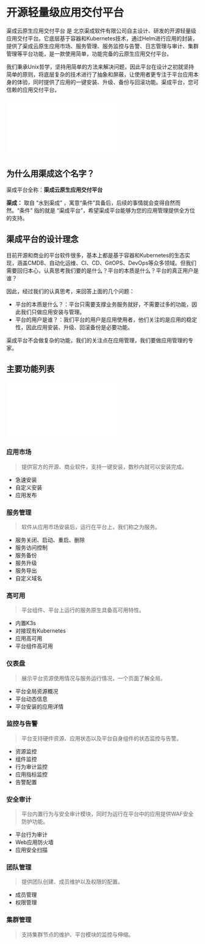 # 开源轻量级应用交付平台

渠成云原生应用交付平台 是 北京渠成软件有限公司自主设计、研发的开源轻量级应用交付平台。它底层基于容器和Kubernetes技术，通过Helm进行应用的封装，提供了渠成云原生应用市场、服务管理、服务监控与告警、日志管理与审计、集群管理等平台功能，是一款使用简单，功能完备的云原生应用交付平台。

我们秉承Unix哲学，坚持用简单的方法来解决问题，因此平台在设计之初就坚持简单的原则，将底层复杂的技术进行了抽象和屏蔽，让使用者更专注于平台应用本身的体验，同时提供了应用的一键安装、升级、备份与回滚功能。渠成平台，您可信赖的应用交付平台。

![image](/file.php?f=202206/f_592351624740dbc933f2021cd0a5373f&t=png&o=&s=&v=1654481945)

## 为什么用渠成这个名字？

渠成平台全称：**渠成云原生应用交付平台**

**渠成：** 取自 “水到渠成” ，寓意“条件”具备后，后续的事情就会变得自然而然。“条件” 指的就是 “渠成平台”，希望渠成平台能够为您的应用管理提供全方位的支持。

## 渠成平台的设计理念

目前开源和商业的平台软件很多，基本上都是基于容器和Kubernetes的生态实现，涵盖CMDB、自动化运维、CI、CD、GitOPS、DevOps等众多领域。但我们需要回归本心，认真思考我们要的是什么？平台的本质是什么？平台的真正用户是谁？

因此，经过我们的认真思考，来回答上面的几个问题：

- 平台的本质是什么？：平台只需要支撑业务服务就好，不需要过多的功能，因此我们只做应用安装与管理。
- 平台的用户是谁？：我们平台的用户是应用使用者，他们关注的是应用的稳定性，因此应用安装、升级、回滚备份是必要功能。

渠成平台不会做复杂的功能，我们的关注点在应用管理，我们要做应用管理的专家。

## 主要功能列表

![image](/file.php?f=202206/f_bec46ff0e8e3057f9d002e824cf91336&t=png&o=&s=&v=1654679532)

### 应用市场

> 提供官方的开源、商业软件，支持一键安装，数秒内就可以安装完成。

   - 急速安装
   - 自定义安装
   - 应用发布
   ### 服务管理

> 软件从应用市场安装后，运行在平台上，我们称之为服务。

   - 服务关闭、启动、重启、删除
   - 服务访问控制
   - 服务备份
   - 服务升级
   - 服务导出
   - 自定义域名
### 高可用

> 平台组件、平台上运行的服务原生具备高可用特性。

   - 内置K3s
   - 对接现有Kubernetes
   - 应用高可用
   - 平台组件高可用
### 仪表盘

> 展示平台资源使用情况与服务运行情况，一个页面了解全局。

   - 平台全局资源概况
   - 平台动态信息
   - 平台安装的应用详情
### 监控与告警

> 平台支持硬件资源、应用状态以及平台自身组件的状态监控与告警。

   - 资源监控
   - 组件监控
   - 行为审计监控
   - 应用指标监控
   - 告警配置
### 安全审计

> 平台内置行为与安全审计模块，同时为运行在平台中的应用提供WAF安全防护功能。

   - 平台行为审计
   - Web应用防火墙
   - 应用安全扫描
### 团队管理

> 提供团队创建、成员维护以及权限的配置。

   - 成员管理
   - 权限管理

### 集群管理

> 支持集群节点的维护、平台模块的监控与伸缩。

